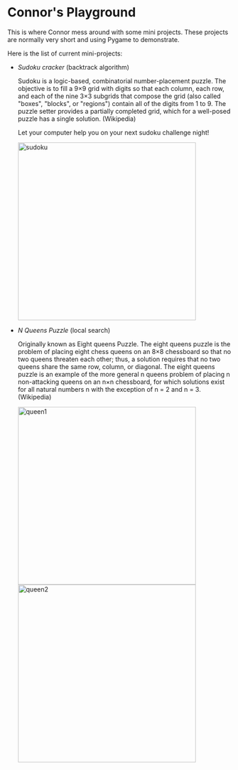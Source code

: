 # Connor's Playground

This is where Connor mess around with some mini projects. These projects are normally very short and using Pygame to demonstrate.

Here is the list of current mini-projects:
- *Sudoku cracker* (backtrack algorithm)

  Sudoku is a logic-based, combinatorial number-placement puzzle. The objective is to fill a 9×9 grid with digits so that each column, each row, and each of the nine 3×3 subgrids that compose the grid (also called "boxes", "blocks", or "regions") contain all of the digits from 1 to 9. The puzzle setter provides a partially completed grid, which for a well-posed puzzle has a single solution. (Wikipedia)
  
  Let your computer help you on your next sudoku challenge night!

  <div>
      <img src="https://tech.connorx.wang/images/mini_project/sudoku.png" alt="sudoku" width="400"/>
  </div>


- *N Queens Puzzle* (local search)
  
  Originally known as Eight queens Puzzle. The eight queens puzzle is the problem of placing eight chess queens on an 8×8 chessboard so that no two queens threaten each other; thus, a solution requires that no two queens share the same row, column, or diagonal. The eight queens puzzle is an example of the more general n queens problem of placing n non-attacking queens on an n×n chessboard, for which solutions exist for all natural numbers n with the exception of n = 2 and n = 3. (Wikipedia)
  
  <div>
      <img src="https://tech.connorx.wang/images/mini_project/queen1.png" alt="queen1" width="400"/>
      <img src="https://tech.connorx.wang/images/mini_project/queen2.png" alt="queen2" width="400"/>
  </div>


